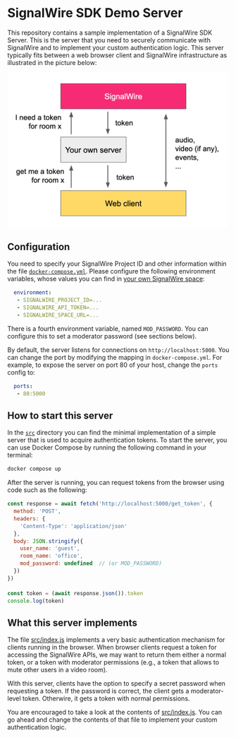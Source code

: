 # SignalWire SDK Demo Server

This repository contains a sample implementation of a SignalWire SDK Server. This is the server that you need to securely communicate with SignalWire and to implement your custom authentication logic. This server typically fits between a web browser client and SignalWire infrastructure as illustrated in the picture below:

<img src=".resources/clientserver.png" alt="Client and servers" width=500 />

## Configuration

You need to specify your SignalWire Project ID and other information within the file [`docker-compose.yml`](docker-compose.yml). Please configure the following environment variables, whose values you can find in [your own SignalWire space](https://signalwire.com/signin):

```yaml
  environment:
   - SIGNALWIRE_PROJECT_ID=...
   - SIGNALWIRE_API_TOKEN=...
   - SIGNALWIRE_SPACE_URL=...
```

There is a fourth environment variable, named `MOD_PASSWORD`. You can configure this to set a moderator password (see sections below).

By default, the server listens for connections on `http://localhost:5000`. You can change the port by modifying the mapping in `docker-compose.yml`. For example, to expose the server on port 80 of your host, change the `ports` config to:

```yaml
  ports:
   - 80:5000
```

## How to start this server

In the [`src`](src) directory you can find the minimal implementation of a simple server that is used to acquire authentication tokens. To start the server, you can use Docker Compose by running the following command in your terminal:

```sh
docker compose up
```

After the server is running, you can request tokens from the browser using code such as the following:

```js
const response = await fetch('http://localhost:5000/get_token', {
  method: 'POST',
  headers: {
    'Content-Type': 'application/json'
  },
  body: JSON.stringify({
    user_name: 'guest',
    room_name: 'office',
    mod_password: undefined  // (or MOD_PASSWORD)
  })
})

const token = (await response.json()).token
console.log(token)
```

## What this server implements

The file [src/index.js](src/index.js) implements a very basic authentication mechanism for clients running in the browser. When browser clients request a token for accessing the SignalWire APIs, we may want to return them either a normal token, or a token with moderator permissions (e.g., a token that allows to mute other users in a video room).

With this server, clients have the option to specify a secret password when requesting a token. If the password is correct, the client gets a moderator-level token. Otherwire, it gets a token with normal permissions.

You are encouraged to take a look at the contents of [src/index.js](src/index.js). You can go ahead and change the contents of that file to implement your custom authentication logic.